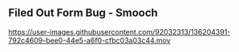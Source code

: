 ## Filed Out Form Bug - Smooch


https://user-images.githubusercontent.com/92032313/136204391-792c4609-bee0-44e5-a6f0-cfbc03a03c44.mov

